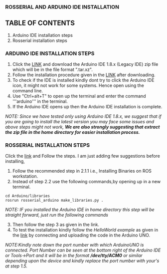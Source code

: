 ###  ROSSERIAL AND ARDUINO IDE INSTALLATION
## TABLE OF CONTENTS
1. Arduino IDE installation steps
2. Rosserial installation steps
### ARDUINO IDE INSTALLATION STEPS
1. Click the [LINK](https://www.arduino.cc/en/software) and download the Arduino IDE 1.8.x (Legacy IDE) zip file which will be in the file format ".tar.xz".
2. Follow the installation procedure given in the [LINK](https://docs.arduino.cc/software/ide-v1/tutorials/Linux) after downloading.
3. To check if the IDE is installed kindly dont try to click the Arduino IDE icon, it might not work for some systems. Hence open using the command line.
4. Use "Ctrl+alt+T" to open up the terminal and enter the command '''arduino''' in the terminal.
5. If the Arduino IDE opens up then the Arduino IDE installation is complete.

*NOTE: Since we have tested only using Arduino IDE 1.8.x, we suggest that if you are going to install the latest version you may face some issues and above steps might not work, **We are also strongly suggesting that extract the zip file in the home directory for easier installation process.***

### ROSSERIAL INSTALLATION STEPS
Click the [link](http://wiki.ros.org/rosserial_arduino/Tutorials/Arduino%20IDE%20Setup) and Follow the steps. I am just adding few suggestions before installing,
1. Follow the recommended step in 2.1.1 i.e., Installing Binaries on ROS workstation.
2. Instead of step 2.2 use the following commands,by opening up in a new terminal.

```
cd Arduino/libraries
rosrun rosserial_arduino make_libraries.py .
```
*NOTE: IF you installed the Arduino IDE in home directory this step will be straight forward, just run the following commands*

3. Then follow the step 3 as given in the link.
4. To test the installation kindly follow the *HelloWorld example* as given in the [link](http://wiki.ros.org/rosserial_arduino/Tutorials/Hello%20World) by connecting and uploading the code in the Arduino UNO.

*NOTE:Kindly note down the port number with which ArduinoUNO is connected. Port Number can be seen at the bottom right of the Arduino IDE or Tools->Port and it will be in the format **/dev/tty/ACM0** or similar depending upon the device and kindly replace the port number with your's at step 1.5.*
